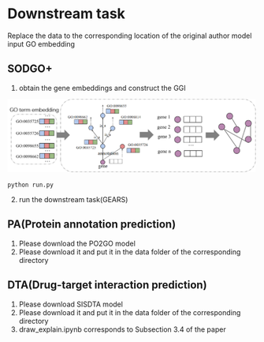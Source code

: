 #  Downstream task
Replace the data to the corresponding location of the original author model input GO embedding

## SODGO+
1) obtain the gene embeddings and construct the GGI
 
![SODGO](./SODGO+/Fig.7%20SODGO+.png)
```shell
python run.py
```
2) run the downstream task(GEARS)


## PA(Protein annotation prediction) 
1) Please download the PO2GO model
2) Please download it and put it in the data folder of the corresponding directory

## DTA(Drug-target interaction prediction)
1) Please download SISDTA model
2) Please download it and put it in the data folder of the corresponding directory
3) draw_explain.ipynb corresponds to Subsection 3.4 of the paper 


